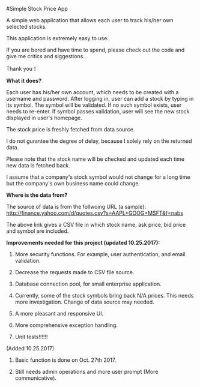 #Simple Stock Price App

A simple web application that allows each user to track his/her own selected stocks.  

This application is extremely easy to use. 

If you are bored and have time to spend, please check out the code and give me critics and siggestions. 

Thank you！ 

**What it does?** 

Each user has his/her own account, which needs to be created with a username and password.
After logging in, user can add a stock by typing in its symbol. The symbol will be validated. If no such symbol exists, user needs to re-enter. If symbol passes validation, user will see the new stock displayed in user's homepage. 

The stock price is freshly fetched from data source.

I do not gurantee the degree of delay, because I solely rely on the returned data. 

Please note that the stock name will be checked and updated each time new data is fetched back. 

I assume that a company's stock symbol would not change for a long time but the company's own business name could change. 



**Where is the data from?** 

The source of data is from the follwoing URL (a sample):
http://finance.yahoo.com/d/quotes.csv?s=AAPL+GOOG+MSFT&f=nabs

The above link gives a CSV file in which stock name, ask price, bid price and symbol are included. 

**Improvements needed for this project (updated 10.25.2017):**
1. More security functions. For example, user authentication, and email validation. 

2. Decrease the requests made to CSV file source. 

3. Database connection pool, for small enterprise application. 
  
4. Currently, some of the stock symbols bring back N/A prices. This needs more investigation. Change of data source may needed. 

5. A more pleasant and responsive UI.

6. More comprehensive exception handling.

7. Unit tests!!!!!!

(Added 10.25.2017)

1. Basic function is done on Oct. 27th 2017.

2. Still needs admin operations and more user prompt (More communicative).





